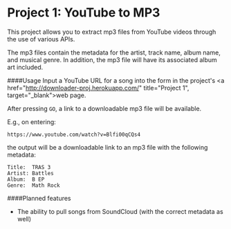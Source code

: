 Project 1: YouTube to MP3
=========================

This project allows you to extract mp3 files from YouTube videos through the use of various APIs. 

The mp3 files contain the metadata for the artist, track name, album name, and musical genre. In addition, the mp3 file will have its associated album art included.

####Usage
Input a YouTube URL for a song into the form in the project's <a href="http://downloader-proj.herokuapp.com/" title="Project 1", target="_blank">web page</a>.

After pressing `GO`, a link to a downloadable mp3 file will be available.

E.g., on entering: 

    https://www.youtube.com/watch?v=Blfi00qCQs4

the output will be a downloadable link to an mp3 file with the following metadata:

    Title:  TRAS 3
    Artist: Battles
    Album:  B EP
    Genre:  Math Rock

####Planned features
* The ability to pull songs from SoundCloud (with the correct metadata as well)
